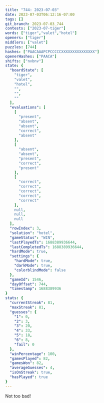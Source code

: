 ```yaml
---
title: "744: 2023-07-03"
date: 2023-07-03T06:12:16-07:00
tags: []
git_branch: 2023-07-03_744
contests: ["2023-07-tiger"]
words: ["tiger","valet","hotel"]
openers: ["tiger"]
middlers: ["valet"]
puzzles: [744]
hashes: ["PAACAAAPCPCCCCCXXXXXXXXXXXXXXX"]
openerHashes: ["PAACA"]
shifts: ["nvbnv"]
state: {
  "boardState": [
    "tiger",
    "valet",
    "hotel",
    "",
    "",
    ""
  ],
  "evaluations": [
    [
      "present",
      "absent",
      "absent",
      "correct",
      "absent"
    ],
    [
      "absent",
      "absent",
      "present",
      "correct",
      "present"
    ],
    [
      "correct",
      "correct",
      "correct",
      "correct",
      "correct"
    ],
    null,
    null,
    null
  ],
  "rowIndex": 3,
  "solution": "hotel",
  "gameStatus": "WIN",
  "lastPlayedTs": 1688389936644,
  "lastCompletedTs": 1688389936644,
  "hardMode": true,
  "settings": {
    "hardMode": true,
    "darkMode": true,
    "colorblindMode": false
  },
  "gameId": 1546,
  "dayOffset": 744,
  "timestamp": 1688389936
}
stats: {
  "currentStreak": 81,
  "maxStreak": 81,
  "guesses": {
    "1": 0,
    "2": 3,
    "3": 20,
    "4": 33,
    "5": 18,
    "6": 8,
    "fail": 0
  },
  "winPercentage": 100,
  "gamesPlayed": 82,
  "gamesWon": 82,
  "averageGuesses": 4,
  "isOnStreak": true,
  "hasPlayed": true
}
---
```

<!-- more -->
Not too bad!
